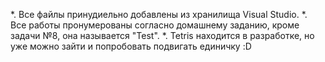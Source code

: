*. Все файлы принудиельно добавлены из хранилища Visual Studio. 
*. Все работы пронумерованы согласно домашнему заданию, кроме задачи №8, она называется "Test".
*. Tetris находится в разработке, но уже можно зайти и попробовать подвигать единичку :D
